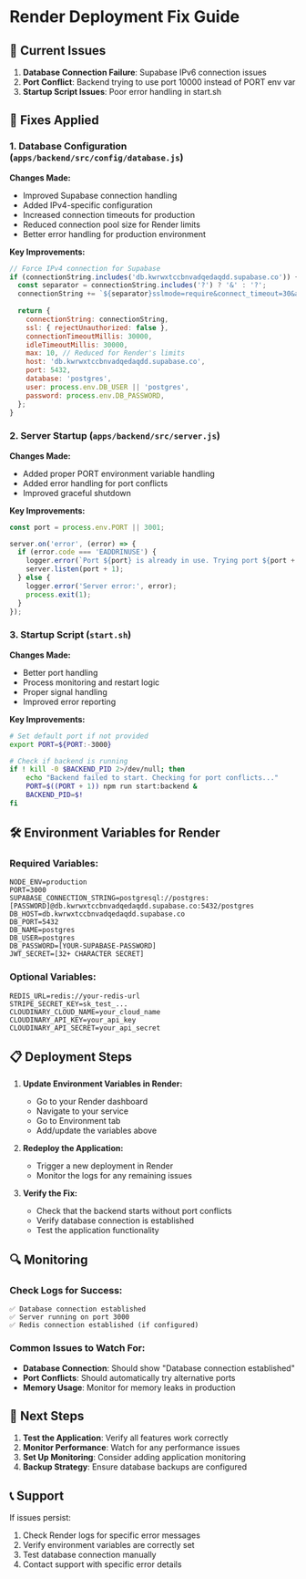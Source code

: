 # Render Deployment Fix Guide

## 🚨 Current Issues

1. **Database Connection Failure**: Supabase IPv6 connection issues
2. **Port Conflict**: Backend trying to use port 10000 instead of PORT env var
3. **Startup Script Issues**: Poor error handling in start.sh

## 🔧 Fixes Applied

### 1. Database Configuration (`apps/backend/src/config/database.js`)

**Changes Made:**
- Improved Supabase connection handling
- Added IPv4-specific configuration
- Increased connection timeouts for production
- Reduced connection pool size for Render limits
- Better error handling for production environment

**Key Improvements:**
```javascript
// Force IPv4 connection for Supabase
if (connectionString.includes('db.kwrwxtccbnvadqedaqdd.supabase.co')) {
  const separator = connectionString.includes('?') ? '&' : '?';
  connectionString += `${separator}sslmode=require&connect_timeout=30&application_name=samna_salta`;
  
  return {
    connectionString: connectionString,
    ssl: { rejectUnauthorized: false },
    connectionTimeoutMillis: 30000,
    idleTimeoutMillis: 30000,
    max: 10, // Reduced for Render's limits
    host: 'db.kwrwxtccbnvadqedaqdd.supabase.co',
    port: 5432,
    database: 'postgres',
    user: process.env.DB_USER || 'postgres',
    password: process.env.DB_PASSWORD,
  };
}
```

### 2. Server Startup (`apps/backend/src/server.js`)

**Changes Made:**
- Added proper PORT environment variable handling
- Added error handling for port conflicts
- Improved graceful shutdown

**Key Improvements:**
```javascript
const port = process.env.PORT || 3001;

server.on('error', (error) => {
  if (error.code === 'EADDRINUSE') {
    logger.error(`Port ${port} is already in use. Trying port ${port + 1}`);
    server.listen(port + 1);
  } else {
    logger.error('Server error:', error);
    process.exit(1);
  }
});
```

### 3. Startup Script (`start.sh`)

**Changes Made:**
- Better port handling
- Process monitoring and restart logic
- Proper signal handling
- Improved error reporting

**Key Improvements:**
```bash
# Set default port if not provided
export PORT=${PORT:-3000}

# Check if backend is running
if ! kill -0 $BACKEND_PID 2>/dev/null; then
    echo "Backend failed to start. Checking for port conflicts..."
    PORT=$((PORT + 1)) npm run start:backend &
    BACKEND_PID=$!
fi
```

## 🛠️ Environment Variables for Render

### Required Variables:
```env
NODE_ENV=production
PORT=3000
SUPABASE_CONNECTION_STRING=postgresql://postgres:[PASSWORD]@db.kwrwxtccbnvadqedaqdd.supabase.co:5432/postgres
DB_HOST=db.kwrwxtccbnvadqedaqdd.supabase.co
DB_PORT=5432
DB_NAME=postgres
DB_USER=postgres
DB_PASSWORD=[YOUR-SUPABASE-PASSWORD]
JWT_SECRET=[32+ CHARACTER SECRET]
```

### Optional Variables:
```env
REDIS_URL=redis://your-redis-url
STRIPE_SECRET_KEY=sk_test_...
CLOUDINARY_CLOUD_NAME=your_cloud_name
CLOUDINARY_API_KEY=your_api_key
CLOUDINARY_API_SECRET=your_api_secret
```

## 📋 Deployment Steps

1. **Update Environment Variables in Render:**
   - Go to your Render dashboard
   - Navigate to your service
   - Go to Environment tab
   - Add/update the variables above

2. **Redeploy the Application:**
   - Trigger a new deployment in Render
   - Monitor the logs for any remaining issues

3. **Verify the Fix:**
   - Check that the backend starts without port conflicts
   - Verify database connection is established
   - Test the application functionality

## 🔍 Monitoring

### Check Logs for Success:
```
✅ Database connection established
✅ Server running on port 3000
✅ Redis connection established (if configured)
```

### Common Issues to Watch For:
- **Database Connection**: Should show "Database connection established"
- **Port Conflicts**: Should automatically try alternative ports
- **Memory Usage**: Monitor for memory leaks in production

## 🚀 Next Steps

1. **Test the Application**: Verify all features work correctly
2. **Monitor Performance**: Watch for any performance issues
3. **Set Up Monitoring**: Consider adding application monitoring
4. **Backup Strategy**: Ensure database backups are configured

## 📞 Support

If issues persist:
1. Check Render logs for specific error messages
2. Verify environment variables are correctly set
3. Test database connection manually
4. Contact support with specific error details 